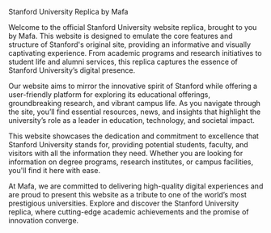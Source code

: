 Stanford University Replica by Mafa

Welcome to the official Stanford University website replica, brought to you by Mafa. This website is designed to emulate the core features and structure of Stanford's original site, providing an informative and visually captivating experience. From academic programs and research initiatives to student life and alumni services, this replica captures the essence of Stanford University’s digital presence.

Our website aims to mirror the innovative spirit of Stanford while offering a user-friendly platform for exploring its educational offerings, groundbreaking research, and vibrant campus life. As you navigate through the site, you’ll find essential resources, news, and insights that highlight the university’s role as a leader in education, technology, and societal impact.

This website showcases the dedication and commitment to excellence that Stanford University stands for, providing potential students, faculty, and visitors with all the information they need. Whether you are looking for information on degree programs, research institutes, or campus facilities, you'll find it here with ease.

At Mafa, we are committed to delivering high-quality digital experiences and are proud to present this website as a tribute to one of the world’s most prestigious universities. Explore and discover the Stanford University replica, where cutting-edge academic achievements and the promise of innovation converge.
